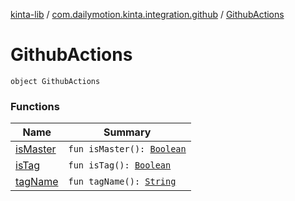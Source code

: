[kinta-lib](../../index.md) / [com.dailymotion.kinta.integration.github](../index.md) / [GithubActions](./index.md)

# GithubActions

`object GithubActions`

### Functions

| Name | Summary |
|---|---|
| [isMaster](is-master.md) | `fun isMaster(): `[`Boolean`](https://kotlinlang.org/api/latest/jvm/stdlib/kotlin/-boolean/index.html) |
| [isTag](is-tag.md) | `fun isTag(): `[`Boolean`](https://kotlinlang.org/api/latest/jvm/stdlib/kotlin/-boolean/index.html) |
| [tagName](tag-name.md) | `fun tagName(): `[`String`](https://kotlinlang.org/api/latest/jvm/stdlib/kotlin/-string/index.html) |
